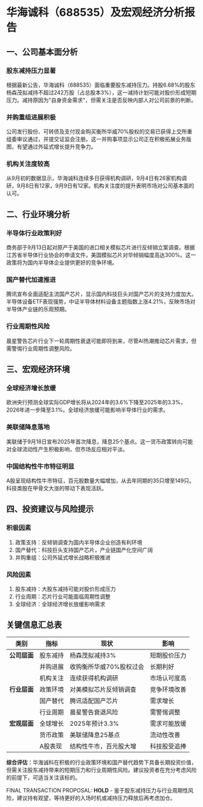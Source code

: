 # 华海诚科（688535）及宏观经济分析报告

## 一、公司基本面分析

### 股东减持压力显著
根据最新公告，华海诚科（688535）面临重要股东减持压力。持股6.68%的股东杨森茂拟减持不超过242万股（占总股本3%），这一减持计划可能对股价形成短期压力。减持原因为"自身资金需求"，但需关注是否反映内部人对公司前景的判断。

### 并购重组进展积极
公司发行股份、可转债及支付现金购买衡所华威70%股权的交易已获得上交所重组委审议通过，并提交证监会注册。这一并购事项显示公司正在积极拓展业务版图，有望通过外延式增长提升竞争力。

### 机构关注度较高
从9月初的数据显示，华海诚科连续多日获得机构调研，9月4日有26家机构调研，9月8日有12家，9月9日有12家。机构关注度的提升表明市场对公司基本面的认可。

## 二、行业环境分析

### 半导体行业政策利好
商务部于9月13日起对原产于美国的进口相关模拟芯片进行反倾销立案调查。根据江苏省半导体行业协会的申请文件，美国模拟芯片对华倾销幅度高达300%。这一政策将为国内半导体企业提供更好的竞争环境。

### 国产替代加速推进
腾讯宣布全面适配主流国产芯片，显示国内科技巨头对国产芯片的支持力度加大。半导体设备ETF表现强势，中证半导体材料设备主题指数上涨4.21%，反映市场对半导体产业链的乐观预期。

### 行业周期性风险
晨星警告芯片行业下一轮周期性衰退可能即将到来，尽管AI热潮推动芯片需求，但需警惕行业周期性调整风险。

## 三、宏观经济环境

### 全球经济增长放缓
欧洲央行预测全球实际GDP增长将从2024年的3.6%下降至2025年的3.3%，2026年进一步降至3.1%。全球经济放缓可能影响半导体行业的需求。

### 美联储降息落地
美联储于9月18日宣布2025年首次降息，降息25个基点。这一货币政策转向可能对全球流动性产生积极影响，但市场反应相对平淡。

### 中国结构性牛市特征明显
A股呈现结构性牛市特征，百元股数量大幅增加，从去年同期的35只增至149只。科技类股在甲骨文大涨的带动下表现活跃。

## 四、投资建议与风险提示

### 积极因素
1. 政策支持：反倾销调查为国内半导体企业创造有利环境
2. 国产替代：科技巨头支持国产芯片，产业链国产化空间广阔
3. 并购重组：公司外延式增长战略积极推进

### 风险因素
1. 股东减持：大股东减持可能对股价形成压力
2. 行业周期：芯片行业可能面临周期性调整
3. 全球经济：全球经济增长放缓影响需求

## 关键信息汇总表

| 类别 | 指标 | 现状 | 影响 |
|------|------|------|------|
| **公司层面** | 股东减持 | 杨森茂拟减持3% | 短期股价压力 |
| | 并购进展 | 收购衡所华威70%股权过会 | 长期利好 |
| | 机构关注 | 连续获得机构调研 | 市场认可度高 |
| **行业层面** | 政策环境 | 对美模拟芯片反倾销调查 | 竞争环境改善 |
| | 国产替代 | 腾讯适配国产芯片 | 需求增长 |
| | 行业周期 | 晨星警告衰退风险 | 需警惕调整 |
| **宏观层面** | 全球增长 | 2025年预计3.3% | 需求可能放缓 |
| | 货币政策 | 美联储降息25基点 | 流动性改善 |
| | A股表现 | 结构性牛市，百元股大增 | 科技股受追捧 |

**综合评估**：华海诚科在积极的行业政策环境和国产替代趋势下具备长期投资价值，但需关注股东减持带来的短期压力和行业周期性风险。建议投资者在充分考虑风险的前提下，可适当关注该标的。

FINAL TRANSACTION PROPOSAL: **HOLD** - 鉴于股东减持压力与行业周期性风险，建议持有观望，等待更好的入场时机或减持压力释放后再考虑加仓。